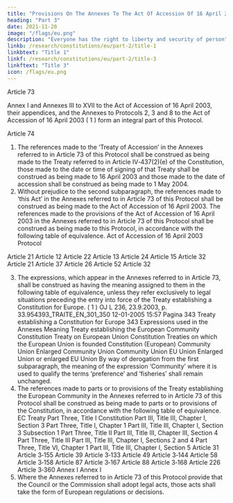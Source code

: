 ```yaml
---
title: "Provisions On The Annexes To The Act Of Accession Of 16 April 2003"
heading: "Part 3"
date: 2021-11-20
image: "/flags/eu.png"
description: "Everyone has the right to liberty and security of person"
linkb: /research/constitutions/eu/part-2/title-1
linkbtext: "Title 1"
linkf: /research/constitutions/eu/part-2/title-3
linkftext: "Title 3"
icon: /flags/eu.png
---
```



<!-- PART THREE -->

Article 73

Annex I and Annexes III to XVII to the Act of Accession of 16 April 2003, their appendices, and the
Annexes to Protocols 2, 3 and 8 to the Act of Accession of 16 April 2003 ( 1 ) form an integral part of
this Protocol.

Article 74
1. The references made to the ‘Treaty of Accession’ in the Annexes referred to in Article 73 of this
Protocol shall be construed as being made to the Treaty referred to in Article IV‑437(2)(e) of the
Constitution, those made to the date or time of signing of that Treaty shall be construed as being
made to 16 April 2003 and those made to the date of accession shall be construed as being made to
1 May 2004.
2. Without prejudice to the second subparagraph, the references made to ‘this Act’ in the Annexes
referred to in Article 73 of this Protocol shall be construed as being made to the Act of Accession of
16 April 2003.
The references made to the provisions of the Act of Accession of 16 April 2003 in the Annexes
referred to in Article 73 of this Protocol shall be construed as being made to this Protocol, in
accordance with the following table of equivalence.
Act of Accession of 16 April 2003 Protocol

Article 21 Article 12
Article 22 Article 13
Article 24 Article 15
Article 32 Article 21
Article 37 Article 26
Article 52 Article 32

3. The expressions, which appear in the Annexes referred to in Article 73, shall be construed as
having the meaning assigned to them in the following table of equivalence, unless they refer
exclusively to legal situations preceding the entry into force of the Treaty establishing a Constitution
for Europe.
( 1 )
OJ L 236, 23.9.2003, p. 33.954393_TRAITE_EN_301_350
12-01-2005
15:57
Pagina 343
Treaty establishing a Constitution for Europe
343
Expressions used in the Annexes
Meaning
Treaty establishing the European Community
Constitution
Treaty on European Union Constitution
Treaties on which the European Union is founded Constitution
(European) Community Union
Enlarged Community Union
Community Union
EU Union
Enlarged Union or enlarged EU Union
By way of derogation from the first subparagraph, the meaning of the expression ‘Community’ where
it is used to qualify the terms ‘preference’ and ‘fisheries’ shall remain unchanged.
4. The references made to parts or to provisions of the Treaty establishing the European
Community in the Annexes referred to in Article 73 of this Protocol shall be construed as being
made to parts or to provisions of the Constitution, in accordance with the following table of
equivalence.
EC Treaty
Part Three, Title I
Constitution
Part III, Title III, Chapter I, Section 3
Part Three, Title I, Chapter 1 Part III, Title III, Chapter I, Section 3 Subsection 1
Part Three, Title II Part III, Title III, Chapter III, Section 4
Part Three, Title III Part III, Title III, Chapter I, Sections 2 and 4
Part Three, Title VI, Chapter 1 Part III, Title III, Chapter I, Section 5
Article 31 Article 3‑155
Article 39 Article 3‑133
Article 49 Article 3‑144
Article 58 Article 3‑158
Article 87 Article 3‑167
Article 88 Article 3‑168
Article 226 Article 3‑360
Annex I Annex I
5. Where the Annexes referred to in Article 73 of this Protocol provide that the Council or the
Commission shall adopt legal acts, those acts shall take the form of European regulations or
decisions.


